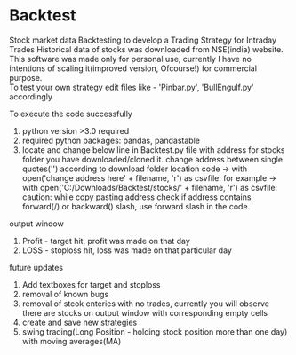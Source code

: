 # Backtest 

Stock market data Backtesting to develop a Trading Strategy for Intraday Trades 
Historical data of stocks was downloaded from NSE(india) website.
This software was made only for personal use, currently I have no intentions of scaling it(improved version, Ofcourse!) for commercial purpose.  
To test your own strategy edit files like - 'Pinbar.py', 'BullEngulf.py' accordingly

To execute the code successfully
1. python version >3.0 required
2. required python packages: pandas, pandastable
3. locate and change below line in Backtest.py file with address for stocks folder you have downloaded/cloned it.
      change address between single quotes('') according to download folder location 
          code ->   with open('change address here' + filename, 'r') as csvfile:
    for example ->
        with open('C:/Downloads/Backtest/stocks/' + filename, 'r') as csvfile:
        caution: while copy pasting address check if address contains forward(/) or backward(\) slash, use forward slash in the code.

output window
1. Profit - target hit, profit was made on that day
2. LOSS - stoploss hit, loss was made on that particular day

future updates 
1. Add textboxes for target and stoploss
2. removal of known bugs
3. removal of stcok enteries with no trades, currently you will observe there are stocks on output window with corresponding empty cells
4. create and save new strategies
5. swing trading(Long Position - holding stock position more than one day) with moving averages(MA)

